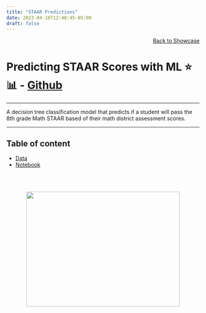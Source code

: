 ```yaml
---
title: "STAAR Predictions"
date: 2023-04-16T12:48:45-05:00
draft: false
---
```

<a href = "/projects/showcase"><div style="text-align: right">Back to Showcase </div></a>

# Predicting STAAR Scores with ML ⭐️📊 - [Github](https://github.com/soto-sergio/staarPredictions)

***
A decision tree classification model that predicts if a student will pass the 8th grade Math STAAR based of their math district assessment scores.
***

## Table of content

* [Data](https://github.com/soto-sergio/staarPredictions/blob/main/data/dummy_8th_2122_webb_sca_staar.csv)  
* [Notebook](https://github.com/soto-sergio/staarPredictions/blob/main/notebook/PredictionModelNB.ipynb)  

<br>
<br>
<p align = "center">
  <img src = "https://user-images.githubusercontent.com/104229323/227814116-d62cc2bc-84eb-4122-9c86-88adcbaff275.png" width = 400 height = 300 >
</p>
